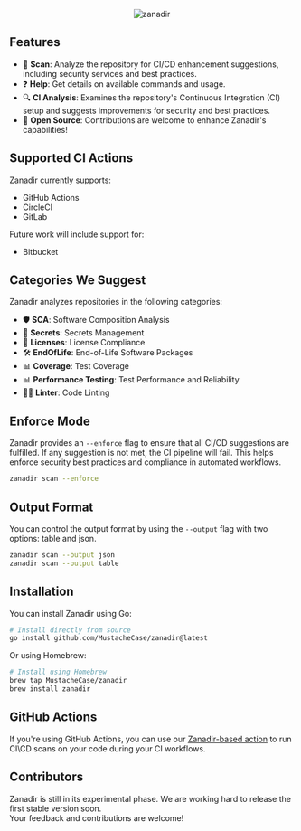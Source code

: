 <p align="center">
  <img src="https://github.com/user-attachments/assets/88b976b4-cc46-4706-a3e4-3cfa0e6877d5" alt="zanadir">
</p>

## Features

- 📂 **Scan**: Analyze the repository for CI/CD enhancement suggestions, including security services and best practices.
- ❓ **Help**: Get details on available commands and usage.
- 🔍 **CI Analysis**: Examines the repository's Continuous Integration (CI) setup and suggests improvements for security and best practices.
- 🚀 **Open Source**: Contributions are welcome to enhance Zanadir's capabilities!

## Supported CI Actions

Zanadir currently supports:

- GitHub Actions
- CircleCI
- GitLab

Future work will include support for:

- Bitbucket

## Categories We Suggest

Zanadir analyzes repositories in the following categories:

- 🛡️ **SCA**: Software Composition Analysis
- 🔐 **Secrets**: Secrets Management
- 📜 **Licenses**: License Compliance
- 🛠️ **EndOfLife**: End-of-Life Software Packages
- 📊 **Coverage**: Test Coverage
- 📊 **Performance Testing**: Test Performance and Reliability
- 🧑‍💻 **Linter**: Code Linting

## Enforce Mode

Zanadir provides an `--enforce` flag to ensure that all CI/CD suggestions are fulfilled. If any suggestion is not met, the CI pipeline will fail. This helps enforce security best practices and compliance in automated workflows.

```sh
zanadir scan --enforce
```

## Output Format
You can control the output format by using the `--output` flag with two options: table and json.
```sh
zanadir scan --output json
zanadir scan --output table
```

## Installation

You can install Zanadir using Go:

```sh
# Install directly from source
go install github.com/MustacheCase/zanadir@latest
```

Or using Homebrew:

```sh
# Install using Homebrew
brew tap MustacheCase/zanadir
brew install zanadir
```

## GitHub Actions
If you're using GitHub Actions, you can use our [Zanadir-based action](https://github.com/MustacheCase/zanadir-action) to run CI\CD scans on your code during your CI workflows.

## Contributors

Zanadir is still in its experimental phase. We are working hard to release the first stable version soon.  
Your feedback and contributions are welcome!
